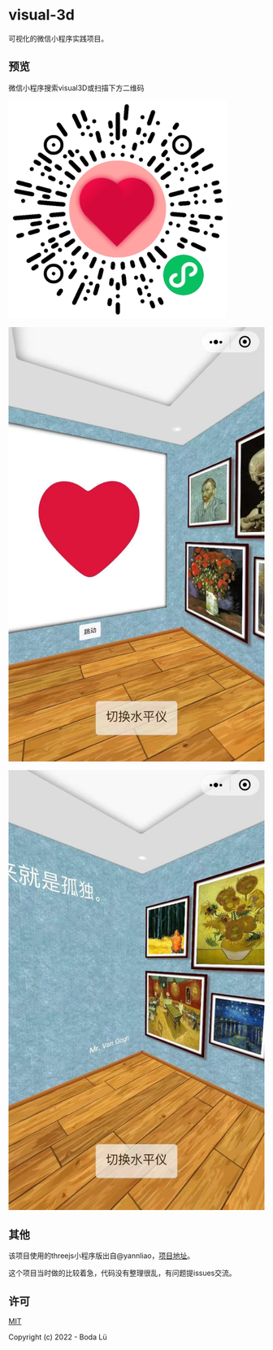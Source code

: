 # visual-3d
可视化的微信小程序实践项目。

## 预览

微信小程序搜索visual3D或扫描下方二维码

![](./images/preview.png "preview")

![](./images/img1.jpeg "demo")

![](./images/img2.jpeg "demo")

## 其他

该项目使用的threejs小程序版出自@yannliao，[项目地址](https://github.com/yannliao/threejs.miniprogram)。

这个项目当时做的比较着急，代码没有整理很乱，有问题提issues交流。

## 许可

[MIT](./LICENSE)

Copyright (c) 2022 - Boda Lü
